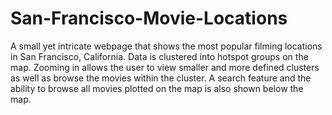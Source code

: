 # San-Francisco-Movie-Locations
A small yet intricate webpage that shows the most popular filming locations in San Francisco, California.
Data is clustered into hotspot groups on the map.  Zooming in allows the user to view smaller and more defined clusters as well as browse the movies within the cluster.
A search feature and the ability to browse all movies plotted on the map is also shown below the map.

